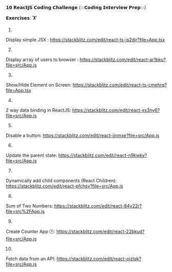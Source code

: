 𝟭𝟬 𝗥𝗲𝗮𝗰𝘁𝗝𝗦 𝗖𝗼𝗱𝗶𝗻𝗴 𝗖𝗵𝗮𝗹𝗹𝗲𝗻𝗴𝗲 (💥𝗖𝗼𝗱𝗶𝗻𝗴 𝗜𝗻𝘁𝗲𝗿𝘃𝗶𝗲𝘄 𝗣𝗿𝗲𝗽💥)

𝗘𝘅𝗲𝗿𝗰𝗶𝘀𝗲𝘀: 🏋️

1) 
Display simple JSX :
https://stackblitz.com/edit/react-ts-js2djr?file=App.tsx

2)
Display array of users to browser :
https://stackblitz.com/edit/react-ar1bku?file=src/App.js

3)
Show/Hide Element on Screen:
https://stackblitz.com/edit/react-ts-cmehrq?file=App.tsx

4)
2 way data binding in ReactJS:
https://stackblitz.com/edit/react-xx3ny6?file=src/App.js

5)
Disable a button:
https://stackblitz.com/edit/react-jjnmxe?file=src/App.js

6)
Update the parent state:
https://stackblitz.com/edit/react-n9kwky?file=src/App.js

7)
Dynamically add child components (React Children):
https://stackblitz.com/edit/react-pfchsv?file=src/App.js

8)
Sum of Two Numbers:
https://stackblitz.com/edit/react-84y22r?file=src%2FApp.js

9)
Create Counter App 🕒:
https://stackblitz.com/edit/react-22bkud?file=src/App.js

10)
Fetch data from an API:
https://stackblitz.com/edit/react-ojzlqk?file=src/App.js
